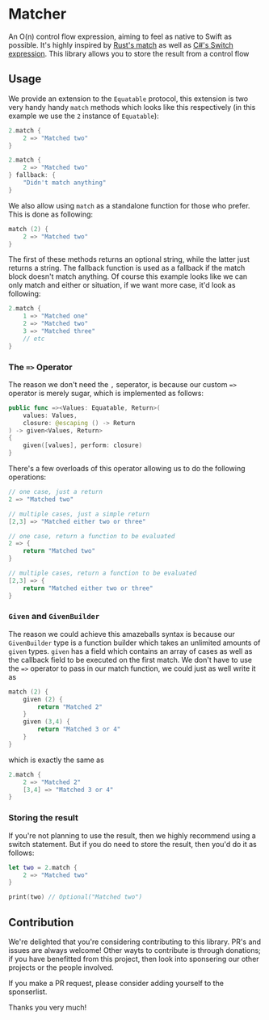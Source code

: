 # Matcher
An O(n) control flow expression, aiming to feel as native to Swift as possible. It's highly inspired by [Rust's match](https://doc.rust-lang.org/rust-by-example/flow_control/match.html) as well as [C#'s Switch expression](https://docs.microsoft.com/en-us/dotnet/csharp/language-reference/operators/switch-expression). This library allows you to store the result from a control flow
## Usage
We provide an extension to the `Equatable` protocol, this extension is two very handy handy `match` methods which looks like this respectively (in this example we use the `2` instance of `Equatable`):
```swift
2.match {
    2 => "Matched two"
}

2.match {
    2 => "Matched two"
} fallback: {
    "Didn't match anything"
}
```
We also allow using `match` as a standalone function for those who prefer. This is done as following:
```swift
match (2) {
    2 => "Matched two"
}
```

The first of these methods returns an optional string, while the latter just returns a string. The fallback function is used as a fallback if the match block doesn't match anything. Of course this example looks like we can only match and either or situation, if we want more case, it'd look as following:
```swift
2.match {
    1 => "Matched one"
    2 => "Matched two"
    3 => "Matched three"
    // etc
}
```

### The `=>` Operator
The reason we don't need the `,` seperator, is because our custom `=>` operator is merely sugar, which is implemented as follows:
```swift
public func =><Values: Equatable, Return>(
    values: Values,
    closure: @escaping () -> Return
) -> given<Values, Return>
{
    given([values], perform: closure)
}
```
There's a few overloads of this operator allowing us to do the following operations:
```swift
// one case, just a return
2 => "Matched two"

// multiple cases, just a simple return
[2,3] => "Matched either two or three"

// one case, return a function to be evaluated
2 => {
    return "Matched two"
}

// multiple cases, return a function to be evaluated
[2,3] => {
    return "Matched either two or three"
}
```

### `Given` and `GivenBuilder`
The reason we could achieve this amazeballs syntax is because our `GivenBuilder` type is a function builder which takes an unlimited amounts of `given` types. `given` has a field which contains an array of cases as well as the callback field to be executed on the first match. We don't have to use the `=>` operator to pass in our match function, we could just as well write it as
```swift
match (2) {
    given (2) {
        return "Matched 2"
    }
    given (3,4) {
        return "Matched 3 or 4"
    }
}
```
which is exactly the same as
```swift
2.match {
    2 => "Matched 2"
    [3,4] => "Matched 3 or 4"
}
```

### Storing the result
If you're not planning to use the result, then we highly recommend using a switch statement. But if you do need to store the result, then you'd do it as follows:
```swift
let two = 2.match {
    2 => "Matched two"
}

print(two) // Optional("Matched two")
```

## Contribution
We're delighted that you're considering contributing to this library. PR's and issues are always welcome! Other wayts to contribute is through donations; if you have benefitted from this project, then look into sponsering our other projects or the people involved.

If you make a PR request, please consider adding yourself to the sponserlist.

Thanks you very much!
